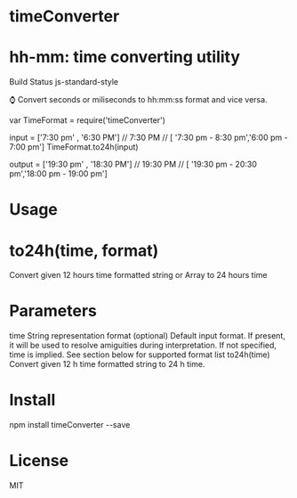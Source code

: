 # timeConverter

# hh-mm: time converting utility
Build Status js-standard-style

⌚️ Convert seconds or miliseconds to hh:mm:ss format and vice versa.

var TimeFormat = require('timeConverter')

input = ['7:30 pm' , '6:30 PM'] // 7:30 PM  // [ '7:30 pm - 8:30 pm','6:00 pm - 7:00 pm']
TimeFormat.to24h(input)        

output = ['19:30 pm' , '18:30 PM'] // 19:30 PM  // [ '19:30 pm - 20:30 pm','18:00 pm - 19:00 pm']

# Usage
# to24h(time, format)
Convert given 12 hours time formatted string or Array to 24 hours time

# Parameters
time String representation
format (optional) Default input format. If present, it will be used to resolve amiguities during interpretation. If not specified, time is implied. See section below for supported format list
to24h(time)
Convert given 12 h time formatted string to 24 h time.


# Install
npm install timeConverter --save

# License
MIT